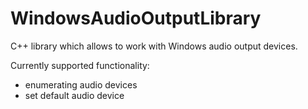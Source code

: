 WindowsAudioOutputLibrary
=========================
C++ library which allows to work with Windows audio output devices.

Currently supported functionality:
- enumerating audio devices
- set default audio device